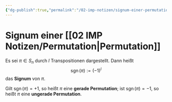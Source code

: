 ```yaml
---
{"dg-publish":true,"permalink":"/02-imp-notizen/signum-einer-permutation/"}
---
```


# Signum einer [[02 IMP Notizen/Permutation\|Permutation]]
Es sei $\pi \in S_n$ durch $l$ Transpositionen dargestellt. Dann heißt
$$
\operatorname{sgn}(\pi):=(-1)^l
$$
das **Signum** von $\pi$. 

Gilt $\operatorname{sgn}(\pi)=+1$, so heißt $\pi$ eine **gerade Permutation**; ist $\operatorname{sgn}(\pi)=-1$, so heißt $\pi$ eine **ungerade Permutation**.